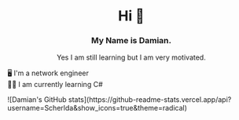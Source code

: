 <h1 align="center"> Hi 👋 </h1>
<h3 align="center"> My Name is Damian. </h3>
<p align="center">
Yes I am still learning but I am very motivated.

🖥️ I'm a network engineer</br>
🧑‍💻 I am currently learning C#</br>
</p>
![Damian's GitHub stats](https://github-readme-stats.vercel.app/api?username=Scherlda&show_icons=true&theme=radical)</br>
<!--[![Top Langs](https://github-readme-stats.vercel.app/api/top-langs/?username=Scherlda&layout=compact)](https://github.com/anuraghazra/github-readme-stats)-->

